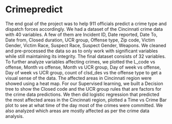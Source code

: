 # Crimepredict
The end goal of the project was to help 911 officials predict a crime type and dispatch forces accordingly.
We had a dataset of the Cincinnati crime data with 40 variables. A few of them are Incident ID, Date reported, Date To, Date from, Closed duration, UCR group, Offense type, Zip code, Victim Gender, Victim Race, Suspect Race, Suspect Gender, Weapons.
We cleaned and pre-processed the data so as to only work with significant variables while still maintaining its integrity.
The final dataset consists of 32 variables. To further analyze variables affecting crimes, we plotted the L_code vs offense, Month vs offense, Month vs UCR group, Day of week vs offense, Day of week vs UCR group, count of clsd_des vs the offense type to get a visual sense of the data. The affected areas in Cincinnati region were showed using a heat map.
For our Supervised learning, we built a Decision tree to show the Closed code and the UCR group rules that are factors for the crime data predictions.
We then did logistic regression that predicted the most affected areas in the Cincinnati region, plotted a Time vs Crime Bar plot to see at what time of the day most of the crimes were committed.
We also analyzed which areas are mostly affected as per the crime data analysis.
